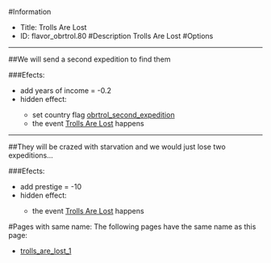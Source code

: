 #Information
 - Title: Trolls Are Lost
 - ID: flavor_obrtrol.80
#Description
Trolls Are Lost
#Options

___
##We will send a second expedition to find them

###Efects:<ul><li>add years of income = -0.2</li><li>hidden effect:</li><ul><li>set country flag [obrtrol_second_expedition](../flags/obrtrol_second_expedition.md)</li><li>the event [Trolls Are Lost](../events/trolls_are_lost.md) happens</li></ul></ul>

___
##They will be crazed with starvation and we would just lose two expeditions...

###Efects:<ul><li>add prestige = -10</li><li>hidden effect:</li><ul><li>the event [Trolls Are Lost](../events/trolls_are_lost.md) happens</li></ul></ul>


#Pages with same name:
The following pages have the same name as this page:
 - [trolls_are_lost_1](trolls_are_lost_1.md)
